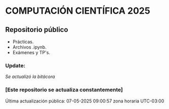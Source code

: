 # COMPUTACIÓN CIENTÍFICA 2025

## Repositorio público

- Prácticas.
- Archivos .ipynb.
- Exámenes y TP's.


### Update:
*Se actualizó la bitácora*


### [Este repositorio se actualiza constantemente]

Última actualización pública: 07-05-2025 09:00:57 zona horaria UTC-03:00
